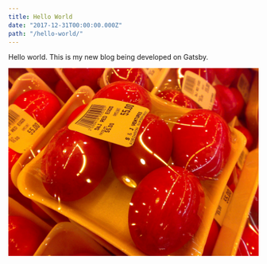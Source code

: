 ```yaml
---
title: Hello World
date: "2017-12-31T00:00:00.000Z"
path: "/hello-world/"
---
```


Hello world. This is my new blog being developed on Gatsby.

![Chinese Salty Egg](./salty_egg.jpg)
